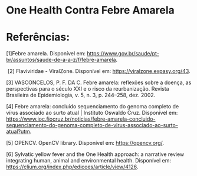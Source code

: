 # One Health Contra Febre Amarela

# Referências:

[1]Febre amarela. Disponível em: <https://www.gov.br/saude/pt-br/assuntos/saude-de-a-a-z/f/febre-amarela>.

‌
[2] Flaviviridae - ViralZone. Disponível em: <https://viralzone.expasy.org/43>.

[3] VASCONCELOS, P. F. DA C. Febre amarela: reflexões sobre a doença, as perspectivas para o século XXI e o risco da reurbanização. Revista Brasileira de Epidemiologia, v. 5, n. 3, p. 244–258, dez. 2002.

[‌4] Febre amarela: concluído sequenciamento do genoma completo de vírus associado ao surto atual | Instituto Oswaldo Cruz. Disponível em: <https://www.ioc.fiocruz.br/noticias/febre-amarela-concluido-sequenciamento-do-genoma-completo-de-virus-associado-ao-surto-atual?utm>.

‌[5] OPENCV. OpenCV library. Disponível em: <https://opencv.org/>.

‌[6] Sylvatic yellow fever and the One Health approach: a narrative review integrating human, animal and environmental health. Disponível em: <https://clium.org/index.php/edicoes/article/view/4126>.

‌

